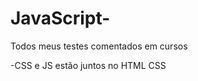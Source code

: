# JavaScript-
Todos meus testes comentados em cursos 

-CSS e JS estão juntos no HTML 
CSS <style>
JS <script>
